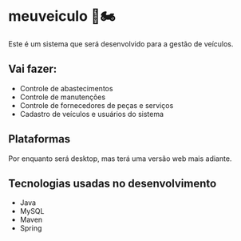 # meuveiculo :blue_car::motorcycle:
Este é um sistema que será desenvolvido para a gestão de veículos.

## Vai fazer:
* Controle de abastecimentos
* Controle de manutenções
* Controle de fornecedores de peças e serviços
* Cadastro de veículos e usuários do sistema

## Plataformas
Por enquanto será desktop, mas terá uma versão web mais adiante.

## Tecnologias usadas no desenvolvimento
* Java
* MySQL
* Maven
* Spring
  
